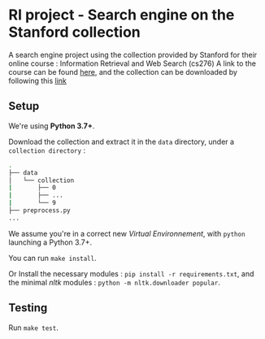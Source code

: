 # RI project - Search engine on the Stanford collection

A search engine project using the collection provided by Stanford for their online course : Information Retrieval and Web Search (cs276)
A link to the course can be found [here](http://web.stanford.edu/class/cs276/), and the collection can be downloaded by following this [link](http://web.stanford.edu/class/cs276/pa/pa1-data.zip)

## Setup

We're using **Python 3.7+**.

Download the collection and extract it in the `data` directory, under a `collection directory` :

```bash
.
├── data
│   └── collection
|       ├── 0
|       ├── ...
|       └── 9
├── preprocess.py
...
```

We assume you're in a correct new *Virtual Environnement*, with `python` launching a Python 3.7+.

You can run `make install`.

Or Install the necessary modules : `pip install -r requirements.txt`, and the minimal *nltk* modules : `python -m nltk.downloader popular`.

## Testing

Run `make test`.
